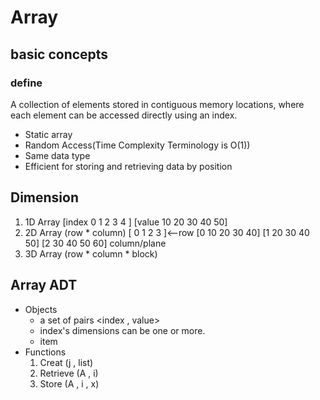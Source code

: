 # Array

## basic concepts

### define
A collection of elements stored in contiguous memory locations, where each element can be accessed directly using an index.

- Static array
- Random Access(Time Complexity Terminology is O(1))
- Same data type
- Efficient for storing and retrieving data by position

## Dimension
 1. 1D Array
    [index  0   1   2   3   4 ]
    [value  10  20  30  40  50]
 2. 2D Array (row * column)
    [   0  1  2  3 ]<--row
    [0  10 20 30 40]
    [1  20 30 40 50]
    [2  30 40 50 60]
    column/plane
 3. 3D Array (row * column * block)

 ## Array ADT
 - Objects
    * a set of pairs <index , value>
    * index's dimensions can be one or more.
    * item
 - Functions
    1. Creat (j , list)
    2. Retrieve (A , i)
    3. Store (A , i , x)
    